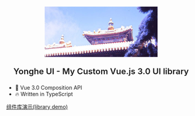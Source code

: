 
<p align="center">
  <img width="300px" src="./assets/1.jpg">
</p>

<p align="center" style="font-size: 22px; font-weight: 600;">Yonghe UI - My Custom Vue.js 3.0 UI library</p>

* 💪 Vue 3.0 Composition API
* 🔥 Written in TypeScript

[组件库演示(library demo)](https://wtgroup.gitee.io/yongheui-site/)
